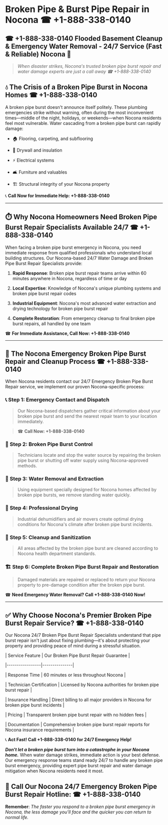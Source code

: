 # Broken Pipe & Burst Pipe Repair in Nocona ☎ +1-888-338-0140  
## ☎ +1-888-338-0140 Flooded Basement Cleanup & Emergency Water Removal - 24/7 Service (Fast & Reliable) Nocona 🚨  

> *When disaster strikes, Nocona's trusted broken pipe burst repair and water damage experts are just a call away ☎ +1-888-338-0140*  

## 💧 The Crisis of a Broken Pipe Burst in Nocona Homes ☎ +1-888-338-0140  

A broken pipe burst doesn't announce itself politely. These plumbing emergencies strike without warning, often during the most inconvenient times—middle of the night, holidays, or weekends—when Nocona residents feel most vulnerable. Water cascading from a broken pipe burst can rapidly damage:  

* 🏠 Flooring, carpeting, and subflooring  
* 🧱 Drywall and insulation  
* ⚡ Electrical systems  
* 🛋️ Furniture and valuables  
* 🏗️ Structural integrity of your Nocona property  

📞 **Call Now for Immediate Help: +1-888-338-0140**  

---  

## ⏱️ Why Nocona Homeowners Need Broken Pipe Burst Repair Specialists Available 24/7 ☎ +1-888-338-0140  

When facing a broken pipe burst emergency in Nocona, you need immediate response from qualified professionals who understand local building structures. Our Nocona-based 24/7 Water Damage and Broken Pipe Burst Repair Specialists provide:  

1. **Rapid Response**: Broken pipe burst repair teams arrive within 60 minutes anywhere in Nocona, regardless of time or day  
2. **Local Expertise**: Knowledge of Nocona's unique plumbing systems and broken pipe burst repair codes  
3. **Industrial Equipment**: Nocona's most advanced water extraction and drying technology for broken pipe burst repair  
4. **Complete Restoration**: From emergency cleanup to final broken pipe burst repairs, all handled by one team  

☎ **For Immediate Assistance, Call Now: +1-888-338-0140**  

---  

## 🔧 The Nocona Emergency Broken Pipe Burst Repair and Cleanup Process ☎ +1-888-338-0140  

When Nocona residents contact our 24/7 Emergency Broken Pipe Burst Repair service, we implement our proven Nocona-specific process:  

### 📞 Step 1: Emergency Contact and Dispatch  
> Our Nocona-based dispatchers gather critical information about your broken pipe burst and send the nearest repair team to your location immediately.  
> ☎ **Call Now: +1-888-338-0140**  

### 🚿 Step 2: Broken Pipe Burst Control  
> Technicians locate and stop the water source by repairing the broken pipe burst or shutting off water supply using Nocona-approved methods.  

### 🌊 Step 3: Water Removal and Extraction  
> Using equipment specially designed for Nocona homes affected by broken pipe bursts, we remove standing water quickly.  

### 💨 Step 4: Professional Drying  
> Industrial dehumidifiers and air movers create optimal drying conditions for Nocona's climate after broken pipe burst incidents.  

### 🧼 Step 5: Cleanup and Sanitization  
> All areas affected by the broken pipe burst are cleaned according to Nocona health department standards.  

### 🏗️ Step 6: Complete Broken Pipe Burst Repair and Restoration  
> Damaged materials are repaired or replaced to return your Nocona property to pre-damage condition after the broken pipe burst.  

☎ **Need Emergency Water Removal? Call +1-888-338-0140 Now!**  

---  

## ✅ Why Choose Nocona's Premier Broken Pipe Burst Repair Service? ☎ +1-888-338-0140  

Our Nocona 24/7 Broken Pipe Burst Repair Specialists understand that pipe burst repair isn't just about fixing plumbing—it's about protecting your property and providing peace of mind during a stressful situation.  

| Service Feature | Our Broken Pipe Burst Repair Guarantee |  
|-----------------|---------------|  
| Response Time | 60 minutes or less throughout Nocona |  
| Technician Certification | Licensed by Nocona authorities for broken pipe burst repair |  
| Insurance Handling | Direct billing to all major providers in Nocona for broken pipe burst incidents |  
| Pricing | Transparent broken pipe burst repair with no hidden fees |  
| Documentation | Comprehensive broken pipe burst repair reports for Nocona insurance requirements |  

📞 **Act Fast! Call +1-888-338-0140 for 24/7 Emergency Help!**  

***Don't let a broken pipe burst turn into a catastrophe in your Nocona home.*** When water damage strikes, immediate action is your best defense. Our emergency response teams stand ready 24/7 to handle any broken pipe burst emergency, providing expert pipe burst repair and water damage mitigation when Nocona residents need it most.  

## 📱 Call Our Nocona 24/7 Emergency Broken Pipe Burst Repair Hotline: ☎ +1-888-338-0140  

**Remember**: *The faster you respond to a broken pipe burst emergency in Nocona, the less damage you'll face and the quicker you can return to normal life.*